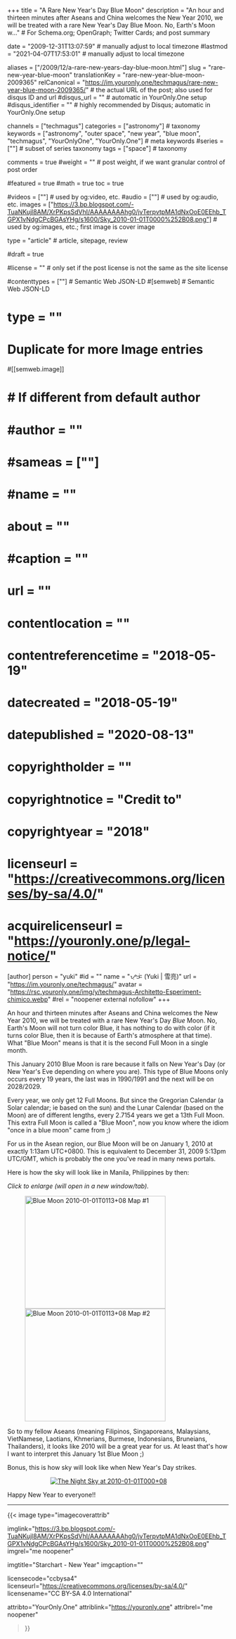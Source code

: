 +++
title = "A Rare New Year's Day Blue Moon"
description = "An hour and thirteen minutes after Aseans and China welcomes the New Year 2010, we will be treated with a rare New Year's Day Blue Moon. No, Earth's Moon w…"                                                    # For Schema.org; OpenGraph; Twitter Cards; and post summary

date = "2009-12-31T13:07:59"                                        # manually adjust to local timezone
#lastmod = "2021-04-07T17:53:01"                                     # manually adjust to local timezone

aliases = ["/2009/12/a-rare-new-years-day-blue-moon.html"]
slug = "rare-new-year-blue-moon"
translationKey = "rare-new-year-blue-moon-2009365"
relCanonical = "https://im.youronly.one/techmagus/rare-new-year-blue-moon-2009365/"                                                   # the actual URL of the post; also used for disqus ID and url
#disqus_url = ""                                                    # automatic in YourOnly.One setup
#disqus_identifier = ""                                             # highly recommended by Disqus; automatic in YourOnly.One setup

channels = ["techmagus"]
categories = ["astronomy"]                                                   # taxonomy
keywords = ["astronomy", "outer space", "new year", "blue moon", "techmagus", "YourOnlyOne", "YourOnly.One"]                                                     # meta keywords
#series = [""]                                                       # subset of series taxonomy
tags = ["space"]                                                         # taxonomy

comments = true
#weight = ""                                                        # post weight, if we want granular control of post order

#featured = true
#math = true
toc = true

#videos = [""]                                                       # used by og:video, etc.
#audio = [""]                                                        # used by og:audio, etc.
images = ["https://3.bp.blogspot.com/-TuaNKujl8AM/XrPKpsSdVhI/AAAAAAAAhg0/jvTerpvtpMA1dNxOoE0EEhb_TGPX1vNdgCPcBGAsYHg/s1600/Sky_2010-01-01T0000%252B08.png"]                                                       # used by og:images, etc.; first image is cover image

type = "article"                                                           # article, sitepage, review

#draft = true

#license = ""                                                       # only set if the post license is not the same as the site license

#contenttypes = [""]                                                 # Semantic Web JSON-LD
#[semweb]                                                            # Semantic Web JSON-LD
#  type = ""

# Duplicate for more Image entries
#[[semweb.image]]
#  # If different from default author
#  #author = ""
#  #sameas = [""]
#  #name = ""
#  about = ""
#  #caption = ""
#  url = ""
#  contentlocation = ""
#  contentreferencetime = "2018-05-19"
#  datecreated = "2018-05-19"
#  datepublished = "2020-08-13"
#  copyrightholder = ""
#  copyrightnotice = "Credit to"
#  copyrightyear = "2018"
#  licenseurl = "https://creativecommons.org/licenses/by-sa/4.0/"
#  acquirelicenseurl = "https://youronly.one/p/legal-notice/"

[author]
  person = "yuki"
  #id = ""
  name = "ᜌᜓᜃᜒ (Yuki | 雪亮)"
  url = "https://im.youronly.one/techmagus/"
  avatar = "https://rsc.youronly.one/img/y/techmagus-Architetto-Esperiment-chimico.webp"
  #rel = "noopener external nofollow"
+++

An hour and thirteen minutes after Aseans and China welcomes the New Year 2010, we will be treated with a rare New Year's Day <i>Blue</i> Moon. No, Earth's Moon will not turn color Blue, it has nothing to do with color (if it turns color Blue, then it is because of Earth's atmosphere at that time). What "Blue Moon" means is that it is the second Full Moon in a single month.

This January 2010 Blue Moon is rare because it falls on New Year's Day (or New Year's Eve depending on where you are). This type of Blue Moons only occurs every 19 years, the last was in 1990/1991 and the next will be on 2028/2029.

<!--more-->

Every year, we only get 12 Full Moons. But since the Gregorian Calendar (a Solar calendar; ie based on the sun) and the Lunar Calendar (based on the Moon) are of different lengths, every 2.7154 years we get a 13th Full Moon. This extra Full Moon is called a "Blue Moon", now you know where the idiom "once in a blue moon" came from ;)

For us in the Asean region, our Blue Moon will be on January 1, 2010 at exactly 1:13am UTC+0800. This is equivalent to December 31, 2009 5:13pm UTC/GMT, which is probably the one you've read in many news portals.

Here is how the sky will look like in Manila, Philippines by then:

*Click to enlarge (will open in a new window/tab).*

<figure class="figure_box">
  <div class="block_center blogspot_gallery" style="width: 90%;">
    <div class="separator" style="clear: both;">
      <a href="https://4.bp.blogspot.com/-jgWo62jgJXg/XrFihbiNTrI/AAAAAAAAhfg/PoG-sXTcRdomgxR3CezSvlBHetREh0JqACPcBGAsYHg/s1600/Blue%2BMoon_2010-01-01T0113%252B08_01.png" imageanchor="1" ><img class="float_left" loading="lazy" alt="Blue Moon 2010-01-01T0113+08 Map #1" border="0" src="https://4.bp.blogspot.com/-jgWo62jgJXg/XrFihbiNTrI/AAAAAAAAhfg/PoG-sXTcRdomgxR3CezSvlBHetREh0JqACPcBGAsYHg/s320/Blue%2BMoon_2010-01-01T0113%252B08_01.png" width="320" height="256" data-original-width="1280" data-original-height="1024" /></a>
      <a href="https://2.bp.blogspot.com/-4vLJFRm8NX8/XrFihfH0q7I/AAAAAAAAhfg/w_mYuLV1j88LmE8YLR53_CJ0oya3njbNACPcBGAsYHg/s1600/Blue%2BMoon_2010-01-01T0113%252B08_02.png" imageanchor="1" ><img loading="lazy" alt="Blue Moon 2010-01-01T0113+08 Map #2" border="0" src="https://2.bp.blogspot.com/-4vLJFRm8NX8/XrFihfH0q7I/AAAAAAAAhfg/w_mYuLV1j88LmE8YLR53_CJ0oya3njbNACPcBGAsYHg/s320/Blue%2BMoon_2010-01-01T0113%252B08_02.png" width="320" height="256" data-original-width="1280" data-original-height="1024" /></a>
    </div>
    <div class="float_clear_both"></div>
  </div>
</figure>

So to my fellow Aseans (meaning Filipinos, Singaporeans, Malaysians, VietNamese, Laotians, Khmerians, Burmese, Indonesians, Bruneians, Thailanders), it looks like 2010 will be a great year for us. At least that's how I want to interpret this January 1st Blue Moon ;)

Bonus, this is how sky will look like when New Year's Day strikes.

<figure class="figure_box">
  <div class="block_center blogspot_gallery" style="width: 90%;">
    <div class="separator" style="clear: both; text-align: center;"><a href="https://3.bp.blogspot.com/-TuaNKujl8AM/XrPKpsSdVhI/AAAAAAAAhg0/jvTerpvtpMA1dNxOoE0EEhb_TGPX1vNdgCPcBGAsYHg/s1600/Sky_2010-01-01T0000%252B08.png" imageanchor="1" style="margin-left: 1em; margin-right: 1em;"><img loading="lazy" alt="The Night Sky at 2010-01-01T000+08" border="0" src="https://3.bp.blogspot.com/-TuaNKujl8AM/XrPKpsSdVhI/AAAAAAAAhg0/jvTerpvtpMA1dNxOoE0EEhb_TGPX1vNdgCPcBGAsYHg/s1600/Sky_2010-01-01T0000%252B08.png" data-original-width="1280" data-original-height="1024" /></a></div>
    <div class="float_clear_both"></div>
  </div>
</figure>

Happy New Year to everyone!!

-------

{{< image
  type="imagecoverattrib"

  imglink="https://3.bp.blogspot.com/-TuaNKujl8AM/XrPKpsSdVhI/AAAAAAAAhg0/jvTerpvtpMA1dNxOoE0EEhb_TGPX1vNdgCPcBGAsYHg/s1600/Sky_2010-01-01T0000%252B08.png"
  imgrel="me noopener"

  imgtitle="Starchart - New Year"
  imgcaption=""

  licensecode="ccbysa4"
  licenseurl="https://creativecommons.org/licenses/by-sa/4.0/"
  licensename="CC BY-SA 4.0 International"

  attribto="YourOnly.One"
  attriblink="https://youronly.one"
  attribrel="me noopener"
>}}
